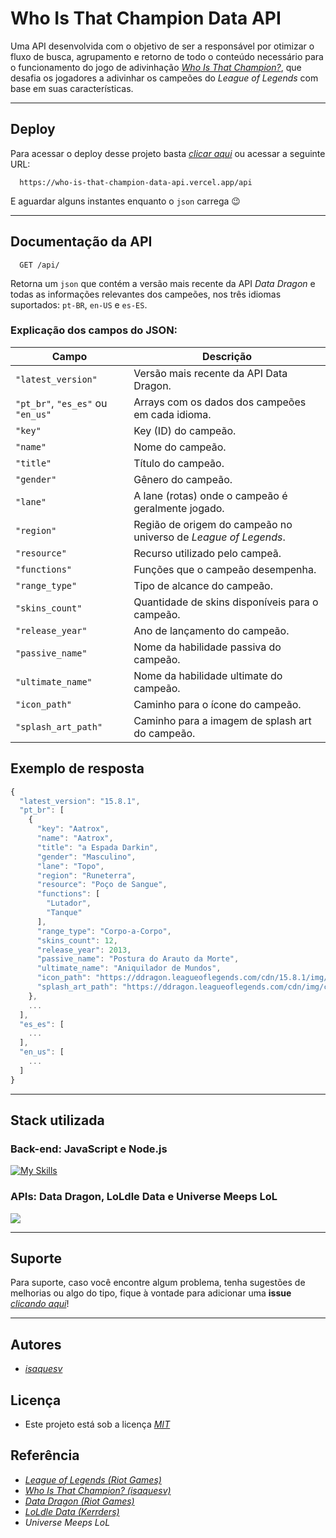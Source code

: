 
# Who Is That Champion Data API

Uma API desenvolvida com o objetivo de ser a responsável por otimizar o fluxo de busca, agrupamento e retorno de todo o conteúdo necessário para o funcionamento do jogo de adivinhação *[Who Is That Champion?](https://github.com/isaquesv/who-is-that-champion)*, que desafia os jogadores a adivinhar os campeões do *League of Legends* com base em suas características.

---

## Deploy

Para acessar o deploy desse projeto basta *[clicar aqui](https://who-is-that-champion-data-api.vercel.app/api)* ou acessar a seguinte URL:

```
  https://who-is-that-champion-data-api.vercel.app/api
```

E aguardar alguns instantes enquanto o `json` carrega 😉

---

## Documentação da API

```
  GET /api/
```

Retorna um `json` que contém a versão mais recente da API *Data Dragon* e todas as informações relevantes dos campeões, nos três idiomas suportados: `pt-BR`, `en-US` e `es-ES`.

### Explicação dos campos do JSON:

| **Campo**               | **Descrição**                                                |
| ----------------------- | ------------------------------------------------------------ |
| `"latest_version"`      | Versão mais recente da API Data Dragon.                      |
| `"pt_br"`, `"es_es"` ou `"en_us"` | Arrays com os dados dos campeões em cada idioma.   |
| `"key"`                 | Key (ID) do campeão.                                         |
| `"name"`                | Nome do campeão.                                             |
| `"title"`               | Título do campeão.                                           |
| `"gender"`              | Gênero do campeão.                                           |
| `"lane"`                | A lane (rotas) onde o campeão é geralmente jogado.           |
| `"region"`              | Região de origem do campeão no universo de *League of Legends*. |
| `"resource"`            | Recurso utilizado pelo campeã.                               |
| `"functions"`           | Funções que o campeão desempenha.                            |
| `"range_type"`          | Tipo de alcance do campeão.                                  |
| `"skins_count"`         | Quantidade de skins disponíveis para o campeão.              |
| `"release_year"`        | Ano de lançamento do campeão.                                |
| `"passive_name"`        | Nome da habilidade passiva do campeão.                       |
| `"ultimate_name"`       | Nome da habilidade ultimate do campeão.                      |
| `"icon_path"`           | Caminho para o ícone do campeão.                             |
| `"splash_art_path"`     | Caminho para a imagem de splash art do campeão.              |

## Exemplo de resposta

```javascript
{
  "latest_version": "15.8.1",
  "pt_br": [
    {
      "key": "Aatrox",
      "name": "Aatrox",
      "title": "a Espada Darkin",
      "gender": "Masculino",
      "lane": "Topo",
      "region": "Runeterra",
      "resource": "Poço de Sangue",
      "functions": [
        "Lutador",
        "Tanque"
      ],
      "range_type": "Corpo-a-Corpo",
      "skins_count": 12,
      "release_year": 2013,
      "passive_name": "Postura do Arauto da Morte",
      "ultimate_name": "Aniquilador de Mundos",
      "icon_path": "https://ddragon.leagueoflegends.com/cdn/15.8.1/img/champion/Aatrox.png",
      "splash_art_path": "https://ddragon.leagueoflegends.com/cdn/img/champion/splash/Aatrox_0.jpg"
    },
    ...
  ],
  "es_es": [
    ...
  ],
  "en_us": [
    ...
  ]
}
```

---

## Stack utilizada

### **Back-end:** JavaScript e Node.js
[![My Skills](https://skillicons.dev/icons?i=js,nodejs)](https://skillicons.dev)

### **APIs:** Data Dragon, LoLdle Data e Universe Meeps LoL  
<img src="https://img.shields.io/badge/League%20of%20Legends-C28F2C.svg?style=for-the-badge&logo=League-of-Legends&logoColor=white">

---

## Suporte

Para suporte, caso você encontre algum problema, tenha sugestões de melhorias ou algo do tipo, fique à vontade para adicionar uma **issue** *[clicando aqui](https://github.com/isaquesv/who-is-that-champion-data-api/issues/new)*!

---

## Autores

- *[isaquesv](https://github.com/isaquesv)*

## Licença

- Este projeto está sob a licença *[MIT](https://choosealicense.com/licenses/mit/)*


## Referência

- *[League of Legends (Riot Games)](https://www.leagueoflegends.com/)*
- *[Who Is That Champion? (isaquesv)](https://github.com/isaquesv/who-is-that-champion)*
- *[Data Dragon (Riot Games)](https://developer.riotgames.com/docs/lol)*
- *[LoLdle Data (Kerrders)](https://github.com/Kerrders/LoLdleData)*
- *Universe Meeps LoL* 
